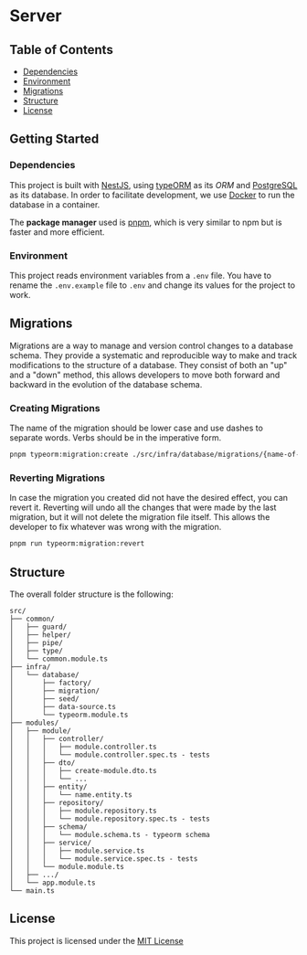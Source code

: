 # Server

## Table of Contents

-   [Dependencies](#dependencies)
-   [Environment](#environment)
-   [Migrations](#migrations)
-   [Structure](#structure)
-   [License](#license)

## Getting Started

### Dependencies

This project is built with [NestJS](https://nestjs.com/), using
[typeORM](https://typeorm.io/) as its _ORM_ and
[PostgreSQL](https://www.postgresql.org/) as its database. In order to
facilitate development, we use [Docker](https://www.docker.com/) to run the
database in a container.

The **package manager** used is [pnpm](https://pnpm.io/), which is very similar
to npm but is faster and more efficient.

### Environment

This project reads environment variables from a `.env` file. You have to rename
the `.env.example` file to `.env` and change its values for the project to work.

## Migrations

Migrations are a way to manage and version control changes to a database schema.
They provide a systematic and reproducible way to make and track modifications
to the structure of a database. They consist of both an "up" and a "down"
method, this allows developers to move both forward and backward in the
evolution of the database schema.

### Creating Migrations

The name of the migration should be lower case and use dashes to separate words.
Verbs should be in the imperative form.

```bash
pnpm typeorm:migration:create ./src/infra/database/migrations/{name-of-migration}
```

### Reverting Migrations

In case the migration you created did not have the desired effect, you can
revert it. Reverting will undo all the changes that were made by the last
migration, but it will not delete the migration file itself. This allows the
developer to fix whatever was wrong with the migration.

```bash
pnpm run typeorm:migration:revert
```

## Structure

The overall folder structure is the following:

```
src/
├── common/
│   ├── guard/
│   ├── helper/
│   ├── pipe/
│   ├── type/
│   └── common.module.ts
├── infra/
│   └── database/
│       ├── factory/
│       ├── migration/
│       ├── seed/
│       ├── data-source.ts
│       └── typeorm.module.ts
├── modules/
│   ├── module/
│   │   ├── controller/
│   │   │   ├── module.controller.ts
│   │   │   └── module.controller.spec.ts - tests
│   │   ├── dto/
│   │   │   ├── create-module.dto.ts
│   │   │   └── ...
│   │   ├── entity/
│   │   │   └── name.entity.ts
│   │   ├── repository/
│   │   │   ├── module.repository.ts
│   │   │   └── module.repository.spec.ts - tests
│   │   ├── schema/
│   │   │   └── module.schema.ts - typeorm schema
│   │   ├── service/
│   │   │   ├── module.service.ts
│   │   │   └── module.service.spec.ts - tests
│   │   └── module.module.ts
│   ├── .../
│   └── app.module.ts
└── main.ts
```

## License

This project is licensed under the [MIT License](LICENSE.md)

